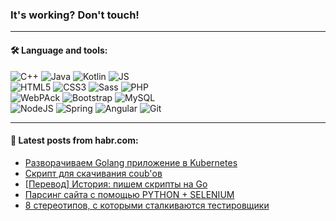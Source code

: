 ### It's working? Don't touch!

---

#### 🛠️ Language and tools:

![C++](https://img.shields.io/badge/C++-informational?logo=c%2B%2B&style=flat&logoColor=white&color=9C033A)
![Java](https://img.shields.io/badge/Java-informational?logo=java&style=flat&logoColor=white&color=007396)
![Kotlin](https://img.shields.io/badge/Kotlin-informational?logo=Kotlin&style=flat&logoColor=white&color=0095D5)
![JS](https://img.shields.io/badge/JS-informational?logo=javaScript&style=flat&logoColor=black&color=F7Df1E) <br>
![HTML5](https://img.shields.io/badge/HTML5-informational?logo=html5&style=flat&logoColor=white&color=E34F26)
![CSS3](https://img.shields.io/badge/CSS3-informational?logo=css3&style=flat&logoColor=white&color=157286)
![Sass](https://img.shields.io/badge/Saas-informational?logo=sass&style=flat&logoColor=white&color=hotpink)
![PHP](https://img.shields.io/badge/PHP-informational?logo=php&style=flat&logoColor=white&color=777BB4) <br>
![WebPAck](https://img.shields.io/badge/WebPack-informational?logo=webPack&style=flat&logoColor=white&color=FF6F00)
![Bootstrap](https://img.shields.io/badge/Bootstrap-informational?logo=Bootstrap&style=flat&logoColor=white&color=7952B3)
![MySQL](https://img.shields.io/badge/MySQL-informational?logo=MySQL&style=flat&logoColor=white&color=00f) <br>
![NodeJS](https://img.shields.io/badge/NodeJS-informational?logo=node.js&style=flat&logoColor=white&color=43853D)
![Spring](https://img.shields.io/badge/Spring-informational?logo=Spring&style=flat&logoColor=white&color=0A9EDC)
![Angular](https://img.shields.io/badge/Vue-informational?logo=vue.js&style=flat&logoColor=white&color=red)
![Git](https://img.shields.io/badge/Git-informational?logo=git&style=flat&logoColor=white&color=darkorange)

___

#### 💬 Latest posts from habr.com:

<!-- BLOG-POST-LIST:START -->
- [Разворачиваем Golang приложение в Kubernetes](https://habr.com/ru/post/656639/?utm_source=habrahabr&utm_medium=rss&utm_campaign=656639)
- [Скрипт для скачивания coub&#39;ов](https://habr.com/ru/post/656629/?utm_source=habrahabr&utm_medium=rss&utm_campaign=656629)
- [[Перевод] История: пишем скрипты на Go](https://habr.com/ru/post/656623/?utm_source=habrahabr&utm_medium=rss&utm_campaign=656623)
- [Парсинг сайта с помощью PYTHON + SELENIUM](https://habr.com/ru/post/656609/?utm_source=habrahabr&utm_medium=rss&utm_campaign=656609)
- [8 стереотипов, с которыми сталкиваются тестировщики](https://habr.com/ru/post/656595/?utm_source=habrahabr&utm_medium=rss&utm_campaign=656595)
<!-- BLOG-POST-LIST:END -->
